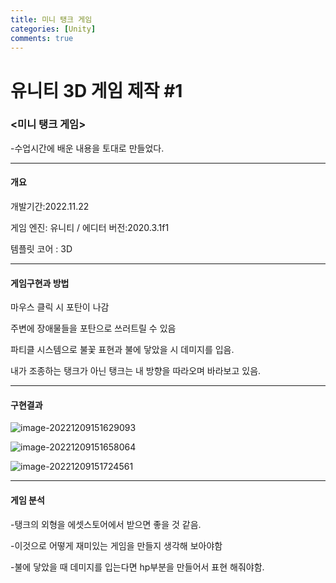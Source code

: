 ```yaml
---
title: 미니 탱크 게임
categories: [Unity]
comments: true
---
```


# 유니티 3D 게임 제작 #1

### <미니 탱크 게임>



-수업시간에 배운 내용을 토대로 만들었다.

---------



#### 개요

개발기간:2022.11.22

게임 엔진: 유니티 / 에디터 버전:2020.3.1f1

템플릿 코어 : 3D

-----

#### 게임구현과 방법

마우스 클릭 시 포탄이 나감

주변에 장애물들을 포탄으로 쓰러트릴 수 있음

파티클 시스템으로 불꽃 표현과 불에 닿았을 시 데미지를 입음.

내가 조종하는 탱크가 아닌 탱크는 내 방향을 따라오며 바라보고 있음.



------

#### 구현결과

![image-20221209151629093](C:\Users\LG\AppData\Roaming\Typora\typora-user-images\image-20221209151629093.png)



![image-20221209151658064](C:\Users\LG\AppData\Roaming\Typora\typora-user-images\image-20221209151658064.png)



![image-20221209151724561](C:\Users\LG\AppData\Roaming\Typora\typora-user-images\image-20221209151724561.png)







---------------

#### 게임 분석

-탱크의 외형을 에셋스토어에서 받으면 좋을 것 같음.

-이것으로 어떻게 재미있는 게임을 만들지 생각해 보아야함

-불에 닿았을 때 데미지를 입는다면 hp부분을 만들어서 표현 해줘야함.



